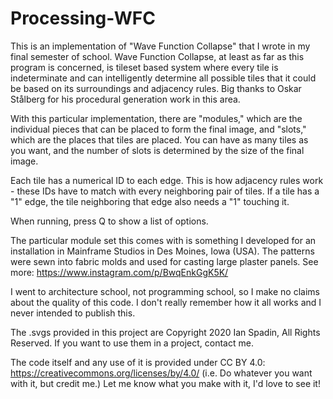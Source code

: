 # Processing-WFC
This is an implementation of "Wave Function Collapse" that I wrote in my final semester of school.
Wave Function Collapse, at least as far as this program is concerned, is tileset based system where every tile is indeterminate and can intelligently determine all possible tiles that it could be based on its surroundings and adjacency rules. Big thanks to Oskar Stålberg for his procedural generation work in this area.


With this particular implementation, there are "modules," which are the individual pieces that can be placed to form the final image, and "slots," which are the places that tiles are placed. You can have as many tiles as you want, and the number of slots is determined by the size of the final image.

Each tile has a numerical ID to each edge. This is how adjacency rules work - these IDs have to match with every neighboring pair of tiles. If a tile has a "1" edge, the tile neighboring that edge also needs a "1" touching it.


When running, press Q to show a list of options.


The particular module set this comes with is something I developed for an installation in Mainframe Studios in Des Moines, Iowa (USA). The patterns were sewn into fabric molds and used for casting large plaster panels. See more: https://www.instagram.com/p/BwqEnkGgK5K/


I went to architecture school, not programming school, so I make no claims about the quality of this code.
I don't really remember how it all works and I never intended to publish this.


The .svgs provided in this project are Copyright 2020 Ian Spadin, All Rights Reserved. If you want to use them in a project, contact me.

The code itself and any use of it is provided under CC BY 4.0: https://creativecommons.org/licenses/by/4.0/ (i.e. Do whatever you want with it, but credit me.) Let me know what you make with it, I'd love to see it!
